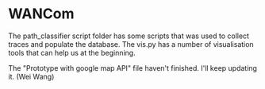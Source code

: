# WANCom

The path_classifier script folder has some scripts that was used to collect traces and populate the database. The vis.py has a number of visualisation tools that can help us at the beginning. 

The "Prototype with google map API" file haven't finished. I'll keep updating it. (Wei Wang)
